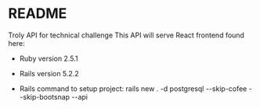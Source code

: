# README

Troly API for technical challenge
This API will serve React frontend found here:

* Ruby version 2.5.1

* Rails version 5.2.2

* Rails command to setup project: rails new . -d postgresql --skip-cofee --skip-bootsnap --api
